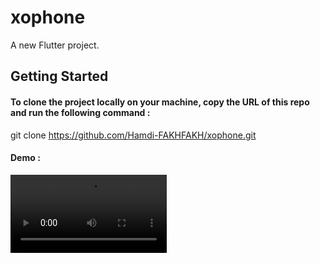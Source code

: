 # xophone

A new Flutter project.

## Getting Started
#### To clone the project locally on your machine, copy the URL of this repo and run the following command :
git clone https://github.com/Hamdi-FAKHFAKH/xophone.git
#### Demo : 
<video controls width="250">
<source src= src="https://user-images.githubusercontent.com/98355331/195148932-f67298b0-d0e9-4bd3-b36a-e19b7afd2827.mp4">
  </video>


